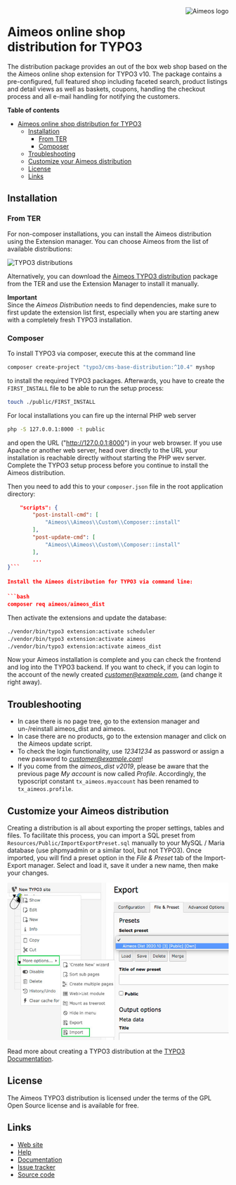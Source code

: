 <a href="https://aimeos.org/">
    <img src="https://aimeos.org/fileadmin/template/icons/logo.png" alt="Aimeos logo" title="Aimeos" align="right" height="60" />
</a>

# Aimeos online shop distribution for TYPO3

The distribution package provides an out of the box web shop based on the the Aimeos
online shop extension for TYPO3 v10. The package contains a pre-configured, full featured shop
including faceted search, product listings and detail views as well as baskets, coupons,
handling the checkout process and all e-mail handling for notifying the customers.

**Table of contents**
- [Aimeos online shop distribution for TYPO3](#aimeos-online-shop-distribution-for-typo3)
  - [Installation](#installation)
    - [From TER](#from-ter)
    - [Composer](#composer)
  - [Troubleshooting](#troubleshooting)
  - [Customize your Aimeos distribution](#customize-your-aimeos-distribution)
  - [License](#license)
  - [Links](#links)

## Installation

### From TER

For non-composer installations, you can install the Aimeos distribution using the
Extension manager. You can choose Aimeos from the list of available distributions:

![TYPO3 distributions](https://aimeos.org/fileadmin/aimeos.org/images/aimeos-typo3-dist-install.png)

Alternatively, you can download the [Aimeos TYPO3 distribution](https://extensions.typo3.org/extension/aimeos_dist/)
package from the TER and use the Extension Manager to install it manually.

**Important**  
Since the *Aimeos Distribution* needs to find dependencies, make sure to first update the 
extension list first, especially when you are starting anew with a completely fresh TYPO3 
installation.

### Composer

To install TYPO3 via composer, execute this at the command line

```bash
composer create-project "typo3/cms-base-distribution:^10.4" myshop
```

to install the required TYPO3 packages. Afterwards, you have to create the
`FIRST_INSTALL` file to be able to run the setup process:

```bash
touch ./public/FIRST_INSTALL
```

For local installations you can fire up the internal PHP web server

```bash
php -S 127.0.0.1:8000 -t public
```

and open the URL ("http://127.0.0.1:8000") in your web browser. If you use Apache or
another web server, head over directly to the URL your installation is reachable directly
without starting the PHP wev server. Complete the TYPO3 setup process before you continue
to install the Aimeos distribution.

Then you need to add this to your `composer.json` file in the root application directory:

```json
    "scripts": {
        "post-install-cmd": [
            "Aimeos\\Aimeos\\Custom\\Composer::install"
        ],
        "post-update-cmd": [
            "Aimeos\\Aimeos\\Custom\\Composer::install"
        ],
        ...
}```

Install the Aimeos distribution for TYPO3 via command line:

```bash
composer req aimeos/aimeos_dist
```

Then activate the extensions and update the database:

```bash
./vendor/bin/typo3 extension:activate scheduler
./vendor/bin/typo3 extension:activate aimeos
./vendor/bin/typo3 extension:activate aimeos_dist
```

Now your Aimeos installation is complete and you can check the frontend and log into
the TYPO3 backend. If you want to check, if you can login to the account of the newly 
created *customer@example.com*,  (and change it right away).

## Troubleshooting

- In case there is no page tree, go to the extension manager and un-/reinstall aimeos_dist and aimeos.
- In case there are no products, go to the extension manager and click on the Aimeos update script.
- To check the login functionality, use *12341234* as password or assign a new password to *customer@example.com*!
- If you come from the *aimeos_dist v2019*, please be aware that the previous page *My account* is now called *Profile*. Accordingly, the typoscript constant `tx_aimeos.myaccount` has been renamed to `tx_aimeos.profile`.

## Customize your Aimeos distribution

Creating a distribution is all about exporting the proper settings, tables and files. To facilitate
this process, you can import a SQL preset from `Resources/Public/ImportExportPreset.sql` manually
to your MySQL / Maria database (use phpmyadmin or a similar tool, but not TYPO3). Once imported,
you will find a preset option in the *File & Preset* tab of the Import-Export manager. Select and
load it, save it under a new name, then make your changes.

![File & Preset](./Documentation/Images/Aimeos-imp-exp-settings.jpg)

Read more about creating a TYPO3 distribution at the [TYPO3 Documentation](https://docs.typo3.org/m/typo3/reference-coreapi/master/en-us/ExtensionArchitecture/CreateNewDistribution/Index.html).

## License

The Aimeos TYPO3 distribution is licensed under the terms of the GPL Open Source
license and is available for free.

## Links

* [Web site](https://aimeos.org/TYPO3)
* [Help](https://aimeos.org/help)
* [Documentation](https://aimeos.org/docs/typo3/)
* [Issue tracker](https://github.com/aimeos/aimeos-typo3-dist/issues)
* [Source code](https://github.com/aimeos/aimeos-typo3-dist)
